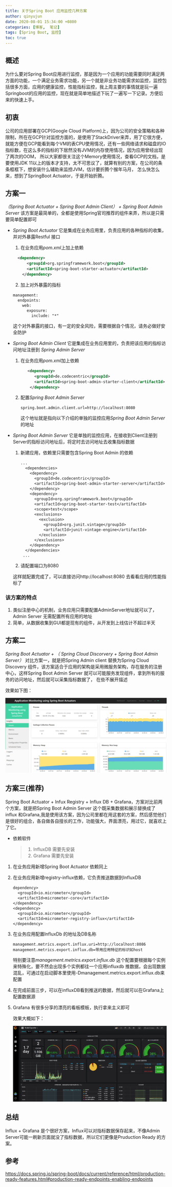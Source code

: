 ```yaml
---
title: 关于Spring Boot 应用监控几种方案
author: qinyujun
date: 2020-08-01 15:34:00 +0800
categories: [博客,  笔记]
tags: [Spring Boot, 监控]
toc: true
---
```


## 概述

为什么要对Spring Boot应用进行监控，那是因为一个应用的功能需要同时满足两方面的功能，一个满足业务需求功能，另一个就是非业务功能需求如监控，监控包括很多方面，应用的健康监控，性能指标监控，我上周主要的事情就是玩一遍Springboot的应用的监控，现在就是简单地描述下玩了一遍写一下记录。方便后来的快速上手。

## 初衷

公司的应用部署在GCP(Google Cloud Platform)上，因为公司的安全策略和各种限制，所在在GCP针对监控方面的，是使用了StackDriver来弄，用了它很方便，就能方便在GCP能看到每个VM的表CPU使用情况，还有一些网络请求和磁盘的IO指标数，在这么多的指标的下居然没有JVM的内存使用情况，因为应用曾经出现了两次的OOM， 所以大家都很关注这个Memory使用情况，查看GCP的文档，是要使用JDK 11以上的版本才支持，太不可思议了，就算有别的方案，在公司的条条框框下，想安装什么辅助来监控JVM，估计要折腾个猴年马月， 怎么快怎么来，想到了SpringBoot Actuator，于是开始折腾。

## 方案一

*（Spring Boot Actuator + Spring Boot Admin Client） + Spring Boot Admin Server* 该方案是最简单的，全都是使用Spring官司推荐的组件来弄，所以是只需要简单配置即可

* *Spring Boot Actuator* 它是集成在业务应用里，负责应用的各种指标的收集，并对外暴露Restful 接口

  1. 在业务应用*pom.xml*上加上依赖

  ```xml
    <dependency>
        <groupId>org.springframework.boot</groupId>
        <artifactId>spring-boot-starter-actuator</artifactId>
      </dependency>
  ```

  2.  加上对外暴露的指标

     ~~~
     management:
       endpoints:
         web:
           exposure:
             include: "*"
     ~~~

     这个对外暴露的接口，有一定的安全风险，需要根据自个情况，请务必做好安全防护

* *Spring Boot Admin Client* 它是集成在业务应用里的，负责把该应用的指标访问地址注册到 *Spring Admin Server*

  1. 在业务应用*pom.xml*加上依赖

     ```xml
        <dependency>
           <groupId>de.codecentric</groupId>
           <artifactId>spring-boot-admin-starter-client</artifactId>
         </dependency>
     ```

  2. 配置*Spring Boot Admin Server*

     ~~~
     spring.boot.admin.client.url=http://localhost:8080
     ~~~

     这个地址就是指向以下介绍的单独的监控应用*Spring Boot Admin Server* 的地址

* *Spring Boot Admin Server* 它是单独的监控应用，在接收到Client注册到Server的指标访问地址后，将定时去访问地址去收集指标数据

  1. 新建应用，依赖里只需要包含Spring Boot Admin 的依赖

     ~~~
     ...
       <dependencies>
         <dependency>
           <groupId>de.codecentric</groupId>
           <artifactId>spring-boot-admin-starter-server</artifactId>
         </dependency>
         <dependency>
           <groupId>org.springframework.boot</groupId>
           <artifactId>spring-boot-starter-test</artifactId>
           <scope>test</scope>
           <exclusions>
             <exclusion>
               <groupId>org.junit.vintage</groupId>
               <artifactId>junit-vintage-engine</artifactId>
             </exclusion>
           </exclusions>
         </dependency>
       </dependencies>
      ...
     ~~~

  2.  请配置端口为8080

  这样就配置完成了，可以直接访问http://localhost:8080  去看看应用的性能指标了

### 该方案的特点

1. 类似注册中心的机制，业务应用只需要配置AdminServer地址就可以了，Admin Server 无需配置所有应用的地址
2. 简单，从数据收集到GUI都是现有的组件，从开发到上线估计不超过半天

## 方案二

*Spring Boot Actuator + （ Spring Cloud Discorvery + Spring Boot Admin Server）* 对比方案一，就是把Spring Admin client 替换为Spring Cloud Discovery 组件，该方案适合于应用的架构是采用微服务架构，存在服务的注册中心，这样Spring Boot Admin Server 就可以可能服务发现组件，拿到所有的服务的访问地址，然后就可以采集指标数据了， 在些不展开描述

效果如下图：

![Spring Boot Admin Server 界面来自于网络](/assets/img/SpringAdmin.png)

## 方案三(推荐)

Spring Boot Actuator + Infux Registry + Influx DB + Grafana，方案对比前两个方案，就是把Spring Boot Admin Server 这个既采集数据和展示替换成了 influx 和Grafana,我是使用该方案，因为公司里都在用这套的方案，然后感觉他们是很好的组合，各自做各自擅长的工作，功能强大，界面漂亮，用过它，就喜欢上了它。

 * 依赖软件

   > 1. InfluxDB 需要先安装
   > 2. Grafana 需要先安装

1. 在业务应用新增Spring Boot Actuator 依赖同上

2. 在业务应用新增registry-influx依赖，它负责推送数据到InfluxDB

   ~~~
   dependency>
     <groupId>io.micrometer</groupId>
     <artifactId>micrometer-core</artifactId>
   </dependency>
   <dependency>
     <groupId>io.micrometer</groupId>
     <artifactId>micrometer-registry-influx</artifactId>
   </dependency>
   ~~~

3. 在业务应用配置InfluxDb 的地址及DB名称

   ~~~
   management.metrics.export.influx.uri=http://localhost:8086
   management.metrics.export.influx.db=带用应用特征的标识如host
   ~~~

   特别要注意*management.metrics.export.influx.db* 这个配置要根据每个实例来特殊化，要不然会出现多个实例都往一个应用influxdb 推数据，会出现数据混乱，可通过在启动脚本里使用-Dmanagement.metrics.export.influx.db来配置

4. 在完成前面三步，可以在influxDB看到推送的数据，然后就可以在Grafana上配置数据源

5. Grafana 有很多分享的漂亮的看板模板，执行拿来主义即可

   效果大概如下：

   ![Grafana效果图，来自于网络](/assets/img/gafrana.png)

## 总结

Influx + Grafana  是个很好方案，Influx可以对指标数据保存起来，不像Admin Server可能一刷新页面就没了指标数据，所以它们更像是Pruduction Ready 的方案。



## 参考

https://docs.spring.io/spring-boot/docs/current/reference/html/production-ready-features.html#production-ready-endpoints-enabling-endpoints
